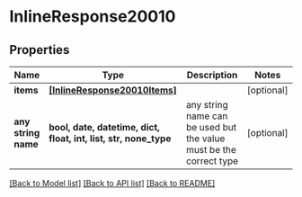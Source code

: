 # InlineResponse20010


## Properties
Name | Type | Description | Notes
------------ | ------------- | ------------- | -------------
**items** | [**[InlineResponse20010Items]**](InlineResponse20010Items.md) |  | [optional] 
**any string name** | **bool, date, datetime, dict, float, int, list, str, none_type** | any string name can be used but the value must be the correct type | [optional]

[[Back to Model list]](../README.md#documentation-for-models) [[Back to API list]](../README.md#documentation-for-api-endpoints) [[Back to README]](../README.md)


